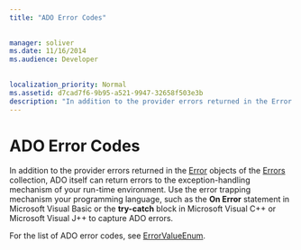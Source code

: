 ```yaml
---
title: "ADO Error Codes"
  
  
manager: soliver
ms.date: 11/16/2014
ms.audience: Developer
 
  
localization_priority: Normal
ms.assetid: d7cad7f6-9b95-a521-9947-32658f503e3b
description: "In addition to the provider errors returned in the Error objects of the Errors collection, ADO itself can return errors to the exception-handling mechanism of your run-time environment. Use the error trapping mechanism your programming language, such as the On Error statement in Microsoft Visual Basic or the try-catch block in Microsoft Visual C++ or Microsoft Visual J++ to capture ADO errors."
---
```


# ADO Error Codes

In addition to the provider errors returned in the [Error](error-object-ado.md) objects of the [Errors](errors-collection-ado.md) collection, ADO itself can return errors to the exception-handling mechanism of your run-time environment. Use the error trapping mechanism your programming language, such as the **On Error** statement in Microsoft Visual Basic or the **try-catch** block in Microsoft Visual C++ or Microsoft Visual J++ to capture ADO errors. 
  
For the list of ADO error codes, see [ErrorValueEnum](errorvalueenum.md).
  

